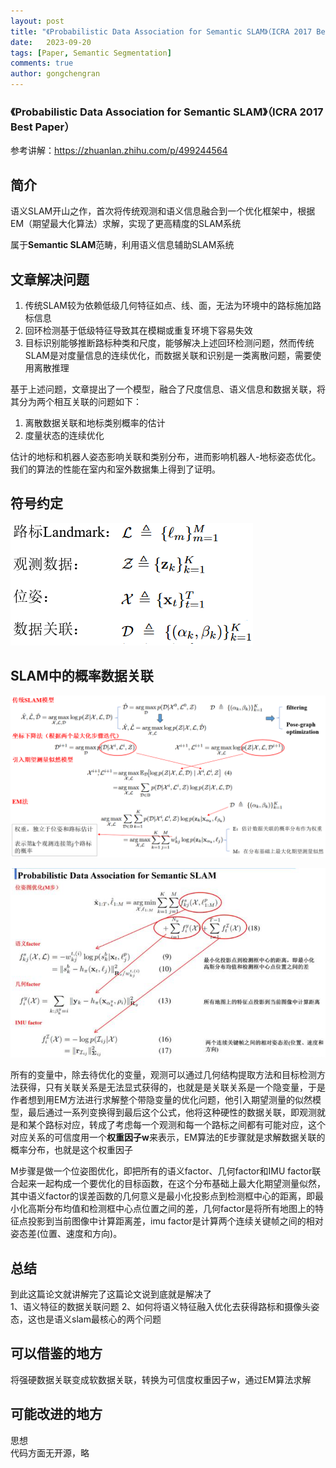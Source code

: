 ```yaml
---
layout: post
title: "《Probabilistic Data Association for Semantic SLAM》（ICRA 2017 Best Paper）"
date:   2023-09-20
tags: [Paper, Semantic Segmentation]
comments: true
author: gongchengran
---
```


### 《Probabilistic Data Association for Semantic SLAM》（ICRA 2017 Best Paper）

参考讲解：https://zhuanlan.zhihu.com/p/499244564  

## 简介  
语义SLAM开山之作，首次将传统观测和语义信息融合到一个优化框架中，根据EM（期望最大化算法）求解，实现了更高精度的SLAM系统  

属于**Semantic SLAM**范畴，利用语义信息辅助SLAM系统     

## 文章解决问题
1. 传统SLAM较为依赖低级几何特征如点、线、面，无法为环境中的路标施加路标信息
2. 回环检测基于低级特征导致其在模糊或重复环境下容易失效
3. 目标识别能够推断路标种类和尺度，能够解决上述回环检测问题，然而传统SLAM是对度量信息的连续优化，而数据关联和识别是一类离散问题，需要使用离散推理

基于上述问题，文章提出了一个模型，融合了尺度信息、语义信息和数据关联，将其分为两个相互关联的问题如下：
1. 离散数据关联和地标类别概率的估计
2. 度量状态的连续优化

估计的地标和机器人姿态影响关联和类别分布，进而影响机器人-地标姿态优化。 我们的算法的性能在室内和室外数据集上得到了证明。

## 符号约定
![image-48](../images/probabilistic/image-48.png)

## SLAM中的概率数据关联
![image-49](../images/probabilistic/image-49.png)

![image-50](../images/probabilistic/image-50.png)

所有的变量中，除去待优化的变量，观测可以通过几何结构提取方法和目标检测方法获得，只有关联关系是无法显式获得的，也就是是关联关系是一个隐变量，于是作者想到用EM方法进行求解整个带隐变量的优化问题，他引入期望测量的似然模型，最后通过一系列变换得到最后这个公式，他将这种硬性的数据关联，即观测就是和某个路标对应，转成了考虑每一个观测和每一个路标之间都有可能对应，这个对应关系的可信度用一个**权重因子w**来表示，EM算法的E步骤就是求解数据关联的概率分布，也就是这个权重因子   

M步骤是做一个位姿图优化，即把所有的语义factor、几何factor和IMU factor联合起来一起构成一个要优化的目标函数，在这个分布基础上最大化期望测量似然，其中语义factor的误差函数的几何意义是最小化投影点到检测框中心的距离，即最小化高斯分布均值和检测框中心点位置之间的差，几何factor是将所有地图上的特征点投影到当前图像中计算距离差，imu factor是计算两个连续关键帧之间的相对姿态差(位置、速度和方向)。

## 总结 
到此这篇论文就讲解完了这篇论文说到底就是解决了   
1、语义特征的数据关联问题
2、如何将语义特征融入优化去获得路标和摄像头姿态，这也是语义slam最核心的两个问题      

## 可以借鉴的地方   
将强硬数据关联变成软数据关联，转换为可信度权重因子w，通过EM算法求解   

## 可能改进的地方
思想   
代码方面无开源，略  



